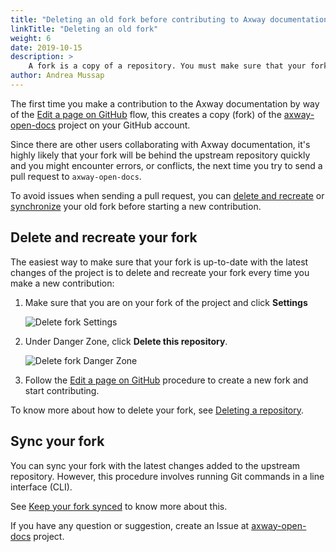 ```yaml
---
title: "Deleting an old fork before contributing to Axway documentation"
linkTitle: "Deleting an old fork"
weight: 6
date: 2019-10-15
description: >
    A fork is a copy of a repository. You must make sure that your fork is up to date with the upstream repository before contributing to the documentation.
author: Andrea Mussap
---
```


The first time you make a contribution to the Axway documentation by way of the [Edit a page on GitHub](/docs/contribution_guidelines/#1-edit-a-page-on-github) flow, this creates a copy (fork) of the [axway-open-docs](https://github.com/Axway/axway-open-docs) project on your GitHub account.

Since there are other users collaborating with Axway documentation, it's highly likely that your fork will be behind the upstream repository quickly and you might encounter errors, or conflicts, the next time you try to send a pull request to `axway-open-docs`.

To avoid issues when sending a pull request, you can [delete and recreate](#delete-and-recreate-your-fork) or [synchronize](#sync-your-fork) your old fork before starting a new contribution.

## Delete and recreate your fork

The easiest way to make sure that your fork is up-to-date with the latest changes of the project is to delete and recreate your fork every time you make a new contribution:

1. Make sure that you are on your fork of the project and click **Settings**

    ![Delete fork Settings](/Images/contributing/deletefork_settings.png)

2. Under Danger Zone, click **Delete this repository**.

    ![Delete fork Danger Zone](/Images/contributing/deletefork_dangerzone.png)

3. Follow the [Edit a page on GitHub](/docs/contribution_guidelines/#1-edit-a-page-on-github) procedure to create a new fork and start contributing.

To know more about how to delete your fork, see [Deleting a repository](https://help.github.com/en/articles/deleting-a-repository).

## Sync your fork

You can sync your fork with the latest changes added to the upstream repository. However, this procedure involves running Git commands in a line interface (CLI).

See [Keep your fork synced](https://help.github.com/en/articles/fork-a-repo#keep-your-fork-synced) to know more about this.

If you have any question or suggestion, create an Issue at [axway-open-docs](https://github.com/Axway/axway-open-docs/issues) project.
